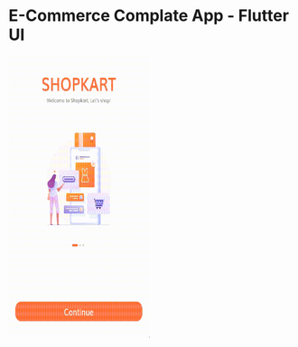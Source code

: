 # E-Commerce Complate App - Flutter UI 









<!-- ![Preview](/intro.gif=250x250) -->

<img src="/intro.gif" width="250" height="500"/>
